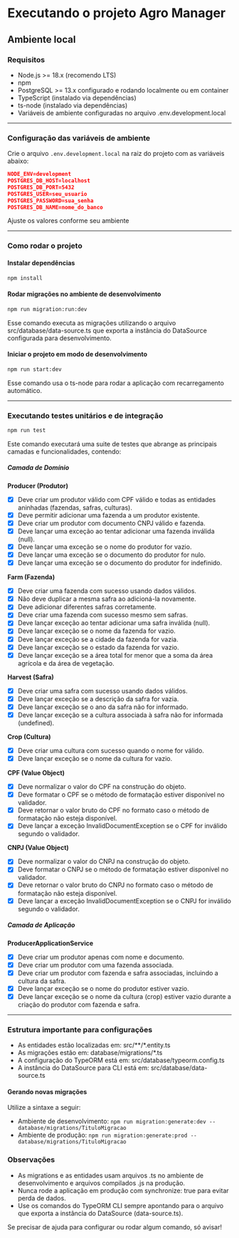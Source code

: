 # Executando o projeto Agro Manager

## Ambiente local

### Requisitos

- Node.js >= 18.x (recomendo LTS)
- npm
- PostgreSQL >= 13.x configurado e rodando localmente ou em container
- TypeScript (instalado via dependências)
- ts-node (instalado via dependências)
- Variáveis de ambiente configuradas no arquivo .env.development.local

---

### Configuração das variáveis de ambiente

Crie o arquivo `.env.development.local` na raiz do projeto com as variáveis abaixo:

```json
NODE_ENV=development
POSTGRES_DB_HOST=localhost
POSTGRES_DB_PORT=5432
POSTGRES_USER=seu_usuario
POSTGRES_PASSWORD=sua_senha
POSTGRES_DB_NAME=nome_do_banco
```

Ajuste os valores conforme seu ambiente

---

### Como rodar o projeto

#### Instalar dependências

```bash
npm install
```

#### Rodar migrações no ambiente de desenvolvimento

```bash
npm run migration:run:dev
```

Esse comando executa as migrações utilizando o arquivo src/database/data-source.ts que exporta a instância do DataSource configurada para desenvolvimento.

#### Iniciar o projeto em modo de desenvolvimento

```bash
npm run start:dev
```

Esse comando usa o ts-node para rodar a aplicação com recarregamento automático.

---

### Executando testes unitários e de integração

```bash
npm run test
```

Este comando executará uma suite de testes que abrange as principais camadas e funcionalidades, contendo:

##### Camada de Domínio

**Producer (Produtor)**

- [x] Deve criar um produtor válido com CPF válido e todas as entidades aninhadas (fazendas, safras, culturas).
- [x] Deve permitir adicionar uma fazenda a um produtor existente.
- [x] Deve criar um produtor com documento CNPJ válido e fazenda.
- [x] Deve lançar uma exceção ao tentar adicionar uma fazenda inválida (null).
- [x] Deve lançar uma exceção se o nome do produtor for vazio.
- [x] Deve lançar uma exceção se o documento do produtor for nulo.
- [x] Deve lançar uma exceção se o documento do produtor for indefinido.

**Farm (Fazenda)**

- [x] Deve criar uma fazenda com sucesso usando dados válidos.
- [x] Não deve duplicar a mesma safra ao adicioná-la novamente.
- [x] Deve adicionar diferentes safras corretamente.
- [x] Deve criar uma fazenda com sucesso mesmo sem safras.
- [x] Deve lançar exceção ao tentar adicionar uma safra inválida (null).
- [x] Deve lançar exceção se o nome da fazenda for vazio.
- [x] Deve lançar exceção se a cidade da fazenda for vazia.
- [x] Deve lançar exceção se o estado da fazenda for vazio.
- [x] Deve lançar exceção se a área total for menor que a soma da área agrícola e da área de vegetação.

**Harvest (Safra)**

- [x] Deve criar uma safra com sucesso usando dados válidos.
- [x] Deve lançar exceção se a descrição da safra for vazia.
- [x] Deve lançar exceção se o ano da safra não for informado.
- [x] Deve lançar exceção se a cultura associada à safra não for informada (undefined).

**Crop (Cultura)**

- [x] Deve criar uma cultura com sucesso quando o nome for válido.
- [x] Deve lançar exceção se o nome da cultura for vazio.

**CPF (Value Object)**

- [x] Deve normalizar o valor do CPF na construção do objeto.
- [x] Deve formatar o CPF se o método de formatação estiver disponível no validador.
- [x] Deve retornar o valor bruto do CPF no formato caso o método de formatação não esteja disponível.
- [x] Deve lançar a exceção InvalidDocumentException se o CPF for inválido segundo o validador.

**CNPJ (Value Object)**

- [x] Deve normalizar o valor do CNPJ na construção do objeto.
- [x] Deve formatar o CNPJ se o método de formatação estiver disponível no validador.
- [x] Deve retornar o valor bruto do CNPJ no formato caso o método de formatação não esteja disponível.
- [x] Deve lançar a exceção InvalidDocumentException se o CNPJ for inválido segundo o validador.

##### Camada de Aplicação

**ProducerApplicationService**

- [x] Deve criar um produtor apenas com nome e documento.
- [x] Deve criar um produtor com uma fazenda associada.
- [x] Deve criar um produtor com fazenda e safra associadas, incluindo a cultura da safra.
- [x] Deve lançar exceção se o nome do produtor estiver vazio.
- [x] Deve lançar exceção se o nome da cultura (crop) estiver vazio durante a criação do produtor com fazenda e safra.

---

### Estrutura importante para configurações

- As entidades estão localizadas em: src/**/*.entity.ts
- As migrações estão em: database/migrations/*.ts
- A configuração do TypeORM está em: src/database/typeorm.config.ts
- A instância do DataSource para CLI está em: src/database/data-source.ts

#### Gerando novas migrações 

Utilize a sintaxe a seguir:

- Ambiente de desenvolvimento: `npm run migration:generate:dev -- database/migrations/TituloMigracao`
- Ambiente de produção: `npm run migration:generate:prod -- database/migrations/TituloMigracao`

### Observações

- As migrations e as entidades usam arquivos .ts no ambiente de desenvolvimento e arquivos compilados .js na produção.
- Nunca rode a aplicação em produção com synchronize: true para evitar perda de dados.
- Use os comandos do TypeORM CLI sempre apontando para o arquivo que exporta a instância do DataSource (data-source.ts).

Se precisar de ajuda para configurar ou rodar algum comando, só avisar! 
